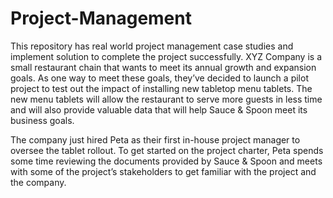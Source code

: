 # Project-Management
This repository has real world project management case studies and implement solution to complete the project successfully.
XYZ Company is a small restaurant chain that wants to meet its annual growth and expansion goals. As one way to meet these goals, they’ve decided to launch a pilot project to test out the impact of installing new tabletop menu tablets. The new menu tablets will allow the restaurant to serve more guests in less time and will also provide valuable data that will help Sauce & Spoon meet its business goals.

The company just hired Peta as their first in-house project manager to oversee the tablet rollout. To get started on the project charter, Peta spends some time reviewing the documents provided by Sauce & Spoon and meets with some of the project’s stakeholders to get familiar with the project and the company.
